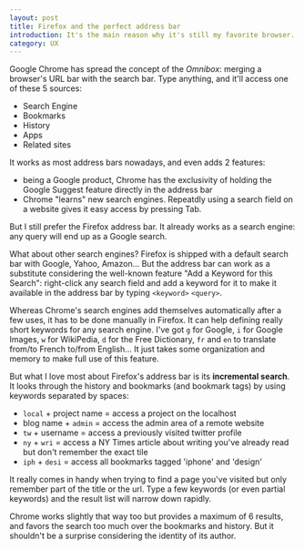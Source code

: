 ```yaml
---
layout: post
title: Firefox and the perfect address bar
introduction: It's the main reason why it's still my favorite browser.
category: UX
---
```


Google Chrome has spread the concept of the *Omnibox*: merging a browser's URL bar with the search bar. Type anything, and it'll access one of these 5 sources:

* Search Engine
* Bookmarks
* History
* Apps
* Related sites

It works as most address bars nowadays, and even adds 2 features:

* being a Google product, Chrome has the exclusivity of holding the Google Suggest feature directly in the address bar
* Chrome "learns" new search engines. Repeatdly using a search field on a website gives it easy access by pressing Tab.

But I still prefer the Firefox address bar. It already works as a search engine: any query will end up as a Google search.

What about other search engines?
Firefox is shipped with a default search bar with Google, Yahoo, Amazon... But the address bar can work as a substitute considering the well-known feature "Add a Keyword for this Search": right-click any search field and add a keyword for it to make it available in the address bar by typing `<keyword>` `<query>`.

Whereas Chrome's search engines add themselves automatically after a few uses, it has to be done manually in Firefox. It can help defining really short keywords for any search engine. I've got `g` for Google, `i` for Google Images, `w` for WikiPedia, `d` for the Free Dictionary, `fr` and `en` to translate from/to French to/from English... It just takes some organization and memory to make full use of this feature.

But what I love most about Firefox's address bar is its **incremental search**. It looks through the history and bookmarks (and bookmark tags) by using keywords separated by spaces:

* `local` + project name = access a project on the localhost
* blog name + `admin` = access the admin area of a remote website
* `tw` + username = access a previously visited twitter profile 
* `ny` + `wri` = access a NY Times article about writing you've already read but don't remember the exact tile
* `iph` + `desi` = access all bookmarks tagged 'iphone' and 'design'

It really comes in handy when trying to find a page you've visited but only remember part of the title or the url. Type a few keywords (or even partial keywords) and the result list will narrow down rapidly.

Chrome works slightly that way too but provides a maximum of 6 results, and favors the search too much over the bookmarks and history. But it shouldn't be a surprise considering the identity of its author.